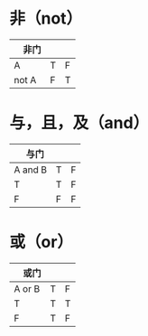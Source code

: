 # 非（not）
|　非门|||
|---|---|---|
|A|T|F|
|not A|F|T|
# 与，且，及（and）
|　与门|||
|---|---|---|
|A and B|T|F|
|T |T|F|
|F |F|F|
# 或（or）
|　或门|||
|---|---|---|
|A or B|T|F|
|T|T|T|
|F|T|F|
